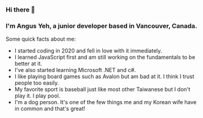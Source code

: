 ### Hi there 👋
### I'm Angus Yeh, a junior developer based in Vancouver, Canada.
Some quick facts about me:
- I started coding in 2020 and fell in love with it immediately.
- I learned JavaScript first and am still working on the fundamentals to be better at it.
- I've also started learning Microsoft .NET and c#.
- I like playing board games such as Avalon but am bad at it. I think I trust people too easily.
- My favorite sport is baseball just like most other Taiwanese but I don't play it. I play pool.
- I'm a dog person. It's one of the few things me and my Korean wife have in common and that's great!


<!--
**AngusYA/AngusYA** is a ✨ _special_ ✨ repository because its `README.md` (this file) appears on your GitHub profile.

Here are some ideas to get you started:

- 🔭 I’m currently working on ...
- 🌱 I’m currently learning ...
- 👯 I’m looking to collaborate on ...
- 🤔 I’m looking for help with ...
- 💬 Ask me about ...
- 📫 How to reach me: ...
- 😄 Pronouns: ...
- ⚡ Fun fact: ...
-->
